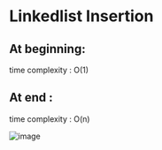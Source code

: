 # Linkedlist Insertion

## At beginning:

time complexity : O(1)

## At end :

time complexity : O(n)



![image](https://user-images.githubusercontent.com/50165842/150641174-f7ab1888-3fa4-4653-8b7e-6d848bbea1a4.png)